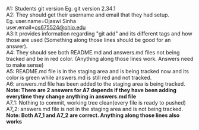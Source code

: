 A1: Students git version Eg. git version 2.34.1 <br>
A2: They should get their username and email that they had setup.<br> 
    Eg. user.name=Ojaswi Sinha <br>
    user.email=os675524@ohio.edu <br>
A3:It provides information regarding "git add" and its different tags and how those are used (Something along those lines should be good for an answer).<br>
A4: They should see both README.md and answers.md files not being tracked and be in red color. (Anything along those lines work. Answers need to make sense)<br>
A5: README.md file is in the staging area and is being tracked now and its color is green while answers.md is still red and not tracked.<br>
A6: answers.md file has been added to the staging area is being tracked. <br>
**Note: There are 2 answers for A7 depends if they have been adding everytime they change anything in answers.md file** <br>
A7_1: Nothing to commit, working tree clean(every file is ready to pushed)<br>
A7_2: answers.md file is not in the staging area and is not being tracked.<br>
**Note: Both A7_1 and A7_2 are correct. Anything along those lines also works**<br>